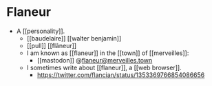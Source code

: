 # Flaneur

- A [[personality]]. 
  - [[baudelaire]] [[walter benjamin]]
  - [[pull]] [[flâneur]]
  - I am known as [[flaneur]] in the [[town]] of [[merveilles]]:
    - [[mastodon]] @flaneur@merveilles.town
  - I sometimes write about [[flaneur]], a [[web browser]].
    - https://twitter.com/flancian/status/1353369766854086656



